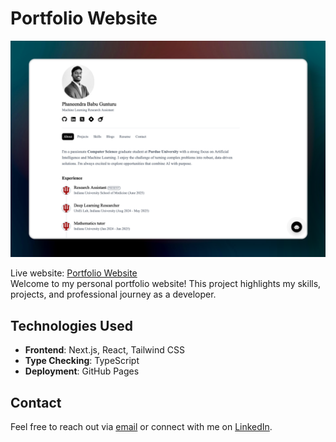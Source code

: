 # Portfolio Website

![Portfolio Screenshot](/public/Homepage.png)

Live website: [Portfolio Website](https://phaneechowdary.github.io/)  
Welcome to my personal portfolio website! This project highlights my skills, projects, and professional journey as a developer.

## Technologies Used

-   **Frontend**: Next.js, React, Tailwind CSS
-   **Type Checking**: TypeScript
-   **Deployment**: GitHub Pages

## Contact

Feel free to reach out via [email](mailto:phaneegunturu@gmail.com) or connect with me on [LinkedIn](https://www.linkedin.com/in/gunturuphanee/).

